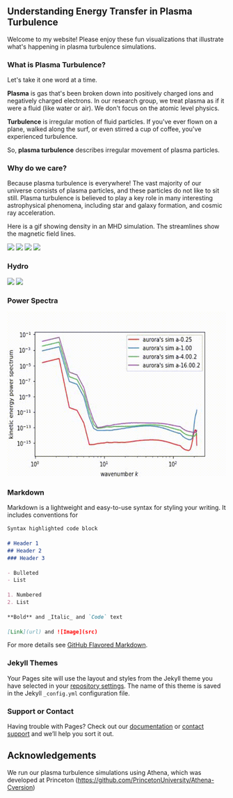 ## Understanding Energy Transfer in Plasma Turbulence

Welcome to my website! 
Please enjoy these fun visualizations that illustrate what's happening in plasma turbulence simulations.

### What is Plasma Turbulence?

Let's take it one word at a time.

**Plasma** is gas that's been broken down into positively charged ions and negatively charged electrons. In our research group, we treat plasma as if it were a fluid (like water or air). We don't focus on the atomic level physics.

**Turbulence** is irregular motion of fluid particles. If you've ever flown on a plane, walked along the surf, or even stirred a cup of coffee, you've experienced turbulence. 

So, **plasma turbulence** describes irregular movement of plasma particles.

### Why do we care?

Because plasma turbulence is everywhere! The vast majority of our universe consists of plasma particles, and these particles do not like to sit still. Plasma turbulence is believed to play a key role in many interesting astrophysical phenomena, including star and galaxy formation, and cosmic ray acceleration.

Here is a gif showing density in an MHD simulation. The streamlines show the magnetic field lines.

![](MHD-256.gif)
![](MHD_acceleration_x_x_movie.gif)
![](MHD_cell_centered_B_x_x_movie.gif)
![](MHD_velocity_x_x_movie.gif)

### Hydro

![](hydro_density_x_movie.gif)
![](hydro_velocity_x_x_movie.gif)

### Power Spectra

![](rhoU_Full_power_spectra.gif)

### Markdown

Markdown is a lightweight and easy-to-use syntax for styling your writing. It includes conventions for

```markdown
Syntax highlighted code block

# Header 1
## Header 2
### Header 3

- Bulleted
- List

1. Numbered
2. List

**Bold** and _Italic_ and `Code` text

[Link](url) and ![Image](src)
```

For more details see [GitHub Flavored Markdown](https://guides.github.com/features/mastering-markdown/).

### Jekyll Themes

Your Pages site will use the layout and styles from the Jekyll theme you have selected in your [repository settings](https://github.com/aurora-cossairt/msu-astro/settings). The name of this theme is saved in the Jekyll `_config.yml` configuration file.

### Support or Contact

Having trouble with Pages? Check out our [documentation](https://help.github.com/categories/github-pages-basics/) or [contact support](https://github.com/contact) and we’ll help you sort it out.

## Acknowledgements
We run our plasma turbulence simulations using Athena, which was developed at Princeton (https://github.com/PrincetonUniversity/Athena-Cversion)
